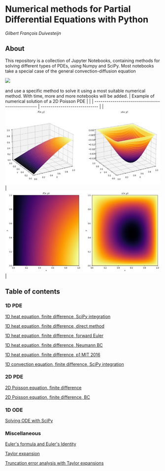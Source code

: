 # Numerical methods for Partial Differential Equations with Python

_Gilbert François Duivesteijn_



## About

This repository is a collection of Jupyter Notebooks, containing methods for solving different types of PDEs, using Numpy and SciPy. Most notebooks take a special case of the general convection-diffusion equation

<img src="https://render.githubusercontent.com/render/math?math=%5Cfrac%7B%5Cpartial%20u%7D%7B%5Cpartial%20t%7D%20%2B%20U%20%5Ccdot%20%5Cnabla%20u%20%3D%20%5Ckappa%20%5Cnabla%5E2%20u%20%2B%20f">

and use a specific method to solve it using a most suitable numerical method. With time, more and more notebooks will be added.
| Example of numerical solution of a 2D Poisson PDE |                               |
| ------------------------------------------------- | ----------------------------- |
| ![](./assets/poisson2D-1.jpg)                     | ![](./assets/poisson2D-2.jpg) |



## Table of contents

### 1D PDE

[1D heat equation, finite difference, SciPy integration](./1D%20heat%20equation%2C%20finite%20difference%2C%20SciPy%20integration.ipynb)

[1D heat equation, finite difference, direct method](./1D%20heat%20equation%2C%20finite%20difference%2C%20direct%20method.ipynb)

[1D heat equation, finite difference, forward Euler](./1D%20heat%20equation%2C%20finite%20difference%2C%20forward%20Euler.ipynb)

[1D heat equation, finite difference, Neumann BC](./1D%20heat%20equation%2C%20finite%20difference%2C%20Neumann%20BC.ipynb)

[1D heat equation, finite difference, p1 MIT 2016](./1D%20heat%20equation%2C%20finite%20difference%2C%20p1%20MIT%202016.ipynb)

[1D convection equation, finite difference, SciPy integration](./1D%20convection%20equation%2C%20finite%20difference%2C%20SciPy%20integration.ipynb)

### 2D PDE

[2D Poisson equation, finite difference](./2D%20Poisson%20equation%2C%20finite%20difference.ipynb)

[2D Poisson equation, finite difference, BC](./2D%20Poisson%20equation%2C%20finite%20difference%2C%20BC.ipynb)

### 1D ODE

[Solving ODE with SciPy](./Solving%20ODE%20with%20SciPy.ipynb)

### Miscellaneous

[Euler's formula and Euler's Identity](./Euler%27s%20formula%20and%20Euler%27s%20Identity.ipynb)

[Taylor expansion](./Taylor%20expansion.ipynb)

[Truncation error analysis with Taylor expansions](./Truncation%20error%20analysis%20with%20Taylor%20expansions.ipynb)

